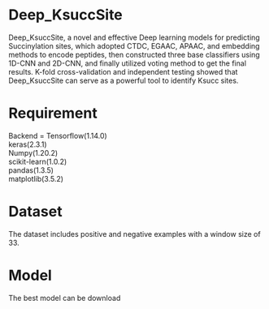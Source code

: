 # Deep_KsuccSite
Deep_KsuccSite, a novel and effective Deep learning models for predicting Succinylation sites, which adopted CTDC, EGAAC, APAAC, and embedding methods to encode peptides, then constructed three base classifiers using 1D-CNN and 2D-CNN, and finally utilized voting method to get the final results. K-fold cross-validation and independent testing showed that Deep_KsuccSite can serve as a powerful tool to identify Ksucc sites.
# Requirement
Backend = Tensorflow(1.14.0)\
keras(2.3.1)\
Numpy(1.20.2)\
scikit-learn(1.0.2)\
pandas(1.3.5)\
matplotlib(3.5.2)
# Dataset
The dataset includes positive and negative examples with a window size of 33.
# Model
The best model can be download
